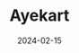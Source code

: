 ---  
layout: startup_page  
title: "Ayekart"  
id: "ayekart.com"  
permalink: "/ayekartayekart.com02152024/"  
website: "https://ayekart.com/"  
funding_round: "Series A"  
funding_amount: "$6.5M"  
investors: "Omnivore, Siana Capital, Unleash Capital Partners"  
about: "Ayekart provides fintech and supply chain solutions across the agricultural food value chain, empowering farmer-producer organizations, food manufacturers, distributors, and retailers. It focuses on addressing critical pain points like market linkages, access to finance, and efficient technology, using innovative fintech solutions tailored to agri-food MSMEs."  
markets: "Fintech, Agriculture, Marketplace, Mobile Apps, Supply Chain Management"  
hq: "Mumbai, Maharashtra, India"  
founded_year: "2020"  
linkedin: "https://www.linkedin.com/company/ayekart"  
twitter: "https://twitter.com/ayekarttech"  
instagram: ""  
facebook: "https://www.facebook.com/AyeKartFintech/"  
crunchbase: "https://www.crunchbase.com/organization/ayekart-fintech"  
pitchbook: "https://pitchbook.com/profiles/company/483065-02"  

date_display: "15-Feb-2024"  
date: "2024-02-15"

# SEO Optimization  
meta_title: "Ayekart - Series A Funding ($6.5M)"  
meta_description: "Ayekart, Ayekart provides fintech and supply chain solutions across the agricultural food value chain, empowering farmer-producer organizations, food manufactu..."  
meta_keywords: "Ayekart, Fintech, Agriculture, Marketplace, Mobile Apps, Supply Chain Management, Series A funding"  
canonical_url: "https://startup.projectstartups.com/ayekartayekart.com02152024/"  
---